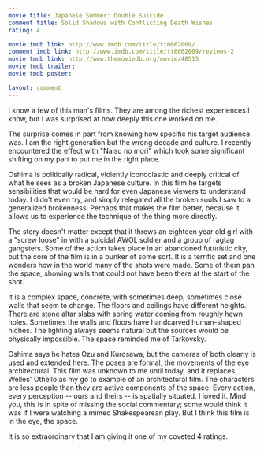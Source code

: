 ```yaml
---
movie title: Japanese Summer: Double Suicide
comment title: Solid Shadows with Conflicting Death Wishes
rating: 4

movie imdb link: http://www.imdb.com/title/tt0062009/
comment imdb link: http://www.imdb.com/title/tt0062009/reviews-2
movie tmdb link: http://www.themoviedb.org/movie/48515
movie tmdb trailer: 
movie tmdb poster: 

layout: comment
---
```


I know a few of this man's films. They are among the richest experiences I know, but I was surprised at how deeply this one worked on me.

The surprise comes in part from knowing how specific his target audience was. I am the right generation but the wrong decade and culture. I recently encountered the effect with "Naisu no mori" which took some significant shifting on my part to put me in the right place.

Oshima is politically radical, violently iconoclastic and deeply critical of what he sees as a broken Japanese culture. In this film he targets sensibilities that would be hard for even Japanese viewers to understand today. I didn't even try, and simply relegated all the broken souls I saw to a generalized brokenness. Perhaps that makes the film better, because it allows us to experience the technique of the thing more directly.

The story doesn't matter except that it throws an eighteen year old girl with a "screw loose" in with a suicidal AWOL soldier and a group of ragtag gangsters. Some of the action takes place in an abandoned futuristic city, but the core of the film is in a bunker of some sort. It is a terrific set and one wonders how in the world many of the shots were made. Some of them pan the space, showing walls that could not have been there at the start of the shot.

It is a complex space, concrete, with sometimes deep, sometimes close walls that seem to change. The floors and ceilings have different heights. There are stone altar slabs with spring water coming from roughly hewn holes. Sometimes the walls and floors have handcarved human-shaped niches. The lighting always seems natural but the sources would be physically impossible. The space reminded me of Tarkovsky.

Oshima says he hates Ozu and Kurosawa, but the cameras of both clearly is used and extended here. The poses are formal, the movements of the eye architectural. This film was unknown to me until today, and it replaces Welles' Othello as my go to example of an architectural film. The characters are less people than they are active components of the space. Every action, every perception -- ours and theirs -- is spatially situated. I loved it. Mind you, this is in spite of missing the social commentary; some would think it was if I were watching a mimed Shakespearean play. But I think this film is in the eye, the space.

It is so extraordinary that I am giving it one of my coveted 4 ratings.